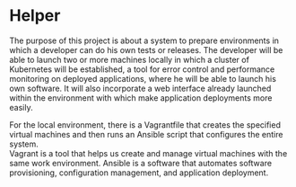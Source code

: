 # Helper
The purpose of this project is about a system to prepare environments in which a developer can do his own tests or releases.
The developer will be able to launch two or more machines locally in which a cluster of Kubernetes will be established, a tool for error control and performance monitoring on deployed applications, where he will be able to launch his own software. It will also incorporate a web interface already launched within the environment with which make application deployments more easily.

For the local environment, there is a Vagrantfile that creates the specified virtual machines and then runs an Ansible script that configures the entire system.  
Vagrant is a tool that helps us create and manage virtual machines with the same work environment. Ansible is a software that automates software provisioning, configuration management, and application deployment.
